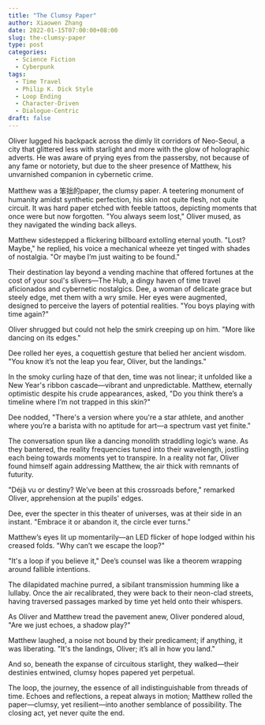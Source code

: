 ```yaml
---
title: "The Clumsy Paper"
author: Xiaowen Zhang
date: 2022-01-15T07:00:00+08:00
slug: the-clumsy-paper
type: post
categories:
  - Science Fiction
  - Cyberpunk
tags:
  - Time Travel
  - Philip K. Dick Style
  - Loop Ending
  - Character-Driven
  - Dialogue-Centric
draft: false
---
```


Oliver lugged his backpack across the dimly lit corridors of Neo-Seoul, a city that glittered less with starlight and more with the glow of holographic adverts. He was aware of prying eyes from the passersby, not because of any fame or notoriety, but due to the sheer presence of Matthew, his unvarnished companion in cybernetic crime.

Matthew was a 笨拙的paper, the clumsy paper. A teetering monument of humanity amidst synthetic perfection, his skin not quite flesh, not quite circuit. It was hard paper etched with feeble tattoos, depicting moments that once were but now forgotten. "You always seem lost," Oliver mused, as they navigated the winding back alleys.

Matthew sidestepped a flickering billboard extolling eternal youth. "Lost? Maybe," he replied, his voice a mechanical wheeze yet tinged with shades of nostalgia. "Or maybe I’m just waiting to be found."

Their destination lay beyond a vending machine that offered fortunes at the cost of your soul's slivers—The Hub, a dingy haven of time travel aficionados and cybernetic nostalgics. Dee, a woman of delicate grace but steely edge, met them with a wry smile. Her eyes were augmented, designed to perceive the layers of potential realities. "You boys playing with time again?"

Oliver shrugged but could not help the smirk creeping up on him. "More like dancing on its edges."

Dee rolled her eyes, a coquettish gesture that belied her ancient wisdom. "You know it’s not the leap you fear, Oliver, but the landings."

In the smoky curling haze of that den, time was not linear; it unfolded like a New Year's ribbon cascade—vibrant and unpredictable. Matthew, eternally optimistic despite his crude appearances, asked, "Do you think there’s a timeline where I’m not trapped in this skin?"

Dee nodded, "There's a version where you're a star athlete, and another where you’re a barista with no aptitude for art—a spectrum vast yet finite."

The conversation spun like a dancing monolith straddling logic’s wane. As they bantered, the reality frequencies tuned into their wavelength, jostling each being towards moments yet to transpire. In a reality not far, Oliver found himself again addressing Matthew, the air thick with remnants of futurity.

"Déjà vu or destiny? We’ve been at this crossroads before," remarked Oliver, apprehension at the pupils' edges.

Dee, ever the specter in this theater of universes, was at their side in an instant. "Embrace it or abandon it, the circle ever turns."

Matthew’s eyes lit up momentarily—an LED flicker of hope lodged within his creased folds. "Why can’t we escape the loop?"

"It's a loop if you believe it," Dee’s counsel was like a theorem wrapping around fallible intentions.

The dilapidated machine purred, a sibilant transmission humming like a lullaby. Once the air recalibrated, they were back to their neon-clad streets, having traversed passages marked by time yet held onto their whispers.

As Oliver and Matthew tread the pavement anew, Oliver pondered aloud, "Are we just echoes, a shadow play?"

Matthew laughed, a noise not bound by their predicament; if anything, it was liberating. "It's the landings, Oliver; it’s all in how you land."

And so, beneath the expanse of circuitous starlight, they walked—their destinies entwined, clumsy hopes papered yet perpetual.

The loop, the journey, the essence of all indistinguishable from threads of time. Echoes and reflections, a repeat always in motion; Matthew rolled the paper—clumsy, yet resilient—into another semblance of possibility. The closing act, yet never quite the end.